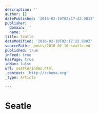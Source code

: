 ```yaml
---
description: ''
author: []
datePublished: '2016-02-10T02:17:42.981Z'
publisher:
  domain: ''
  name: ''
title: Seatle
dateModified: '2016-02-10T02:17:22.980Z'
sourcePath: _posts/2016-02-10-seatle.md
published: true
inFeed: true
hasPage: true
inNav: false
url: seatle/index.html
_context: 'http://schema.org'
_type: Article

---
```

# Seatle